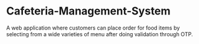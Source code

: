 # Cafeteria-Management-System
A web application where customers can place order for food items by selecting from a wide varieties of menu after doing validation through OTP.
